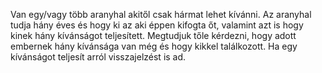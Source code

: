 Van egy/vagy több aranyhal akitől csak hármat lehet kívánni.
Az aranyhal tudja hány éves és hogy ki az aki éppen kifogta őt, valamint azt is hogy kinek hány kívánságot teljesített.
Megtudjuk tőle kérdezni, hogy adott embernek hány kívánsága van még és hogy kikkel találkozott.
Ha egy kívánságot teljesít arról visszajelzést is ad.